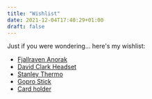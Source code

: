 ```yaml
---
title: "Wishlist"
date: 2021-12-04T17:40:29+01:00
draft: false
---
```


Just if you were wondering... here's my wishlist:

- [Fjallraven Anorak](https://www.fjallraven.com/no/no/herre/jakker/vinterjakker/singi-anorak-m?v=F82248%3a%3a7323450536237)
- [David Clark Headset](https://store.davidclark.com/computer-headsets)
- [Stanley Thermo](https://www.stanley1913.com/products/classic-legendary-bottle-1-5-qt)
- [Gopro Stick](https://www.amazon.com.mx/AmazonBasics-Empu%C3%B1adura-flotante-impermeable-c%C3%A1maras/dp/B01MZ841R3/ref=sr_1_3?__mk_es_MX=%C3%85M%C3%85%C5%BD%C3%95%C3%91&crid=91I8ME8CS1SH&keywords=gopro+stick&qid=1639409710&refinements=p_89%3AAmazon+Basics&rnid=11790855011&s=electronics&sprefix=gop%2Caps%2C255&sr=1-3)
- [Card holder]()